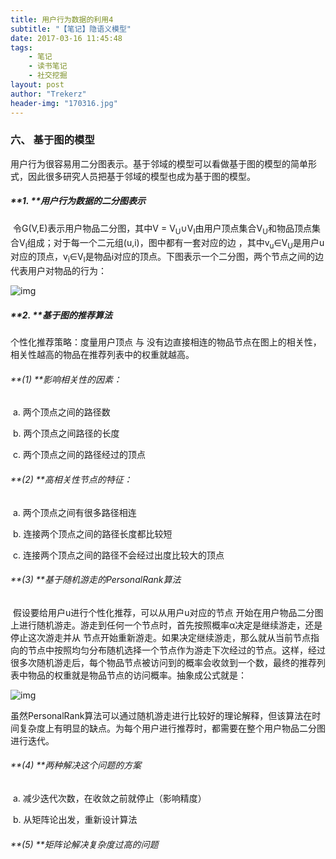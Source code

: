 ```yaml
---
title: 用户行为数据的利用4
subtitle: "【笔记】隐语义模型"
date: 2017-03-16 11:45:48
tags: 
	- 笔记
	- 读书笔记
	- 社交挖掘
layout: post
author: "Trekerz"
header-img: "170316.jpg"
---
```




### **六、  基于图的模型**

​       用户行为很容易用二分图表示。基于邻域的模型可以看做基于图的模型的简单形式，因此很多研究人员把基于邻域的模型也成为基于图的模型。

##### **1.    **用户行为数据的二分图表示

​        令G(V,E)表示用户物品二分图，其中V = V<sub>U</sub>∪V<sub>I</sub>由用户顶点集合V<sub>U</sub>和物品顶点集合V<sub>I</sub>组成；对于每一个二元组(u,i)，图中都有一套对应的边 ，其中v<sub>u</sub>∈V<sub>U</sub>是用户u对应的顶点，v<sub>i</sub>∈V<sub>I</sub>是物品i对应的顶点。下图表示一个二分图，两个节点之间的边代表用户对物品的行为：

![img](1.png)

##### **2.    **基于图的推荐算法

个性化推荐策略：度量用户顶点 与 没有边直接相连的物品节点在图上的相关性，相关性越高的物品在推荐列表中的权重就越高。

###### **(1)  **影响相关性的因素：

​	a.    两个顶点之间的路径数

​	b.    两个顶点之间路径的长度

​	c.    两个顶点之间的路径经过的顶点

###### **(2)  **高相关性节点的特征：

​	a.    两个顶点之间有很多路径相连

​	b.    连接两个顶点之间的路径长度都比较短

​	c.    连接两个顶点之间的路径不会经过出度比较大的顶点

###### **(3)  **基于随机游走的PersonalRank算法

​         假设要给用户u进行个性化推荐，可以从用户u对应的节点 开始在用户物品二分图上进行随机游走。游走到任何一个节点时，首先按照概率α决定是继续游走，还是停止这次游走并从 节点开始重新游走。如果决定继续游走，那么就从当前节点指向的节点中按照均匀分布随机选择一个节点作为游走下次经过的节点。这样，经过很多次随机游走后，每个物品节点被访问到的概率会收敛到一个数，最终的推荐列表中物品的权重就是物品节点的访问概率。抽象成公式就是：

![img](2.png)

虽然PersonalRank算法可以通过随机游走进行比较好的理论解释，但该算法在时间复杂度上有明显的缺点。为每个用户进行推荐时，都需要在整个用户物品二分图进行迭代。

###### **(4)  **两种解决这个问题的方案

​	a.    减少迭代次数，在收敛之前就停止（影响精度）

​	b.    从矩阵论出发，重新设计算法

###### **(5)  **矩阵论解决复杂度过高的问题

<br/>

<br/>